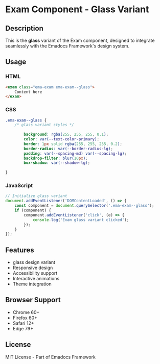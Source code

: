 # Exam Component - Glass Variant

## Description
This is the **glass** variant of the Exam component, designed to integrate seamlessly with the Emadocs Framework's design system.

## Usage

### HTML
```html
<exam class="ema-exam ema-exam--glass">
    Content here
</exam>
```

### CSS
```css
.ema-exam--glass {
    /* glass variant styles */
    
        background: rgba(255, 255, 255, 0.1);
        color: var(--text-color-primary);
        border: 1px solid rgba(255, 255, 255, 0.2);
        border-radius: var(--border-radius-lg);
        padding: var(--spacing-md) var(--spacing-lg);
        backdrop-filter: blur(10px);
        box-shadow: var(--shadow-lg);
    
}
```

### JavaScript
```javascript
// Initialize glass variant
document.addEventListener('DOMContentLoaded', () => {
    const component = document.querySelector('.ema-exam--glass');
    if (component) {
        component.addEventListener('click', (e) => {
            console.log('Exam glass variant clicked');
        });
    }
});
```

## Features
- glass design variant
- Responsive design
- Accessibility support
- Interactive animations
- Theme integration

## Browser Support
- Chrome 60+
- Firefox 60+
- Safari 12+
- Edge 79+

## License
MIT License - Part of Emadocs Framework
